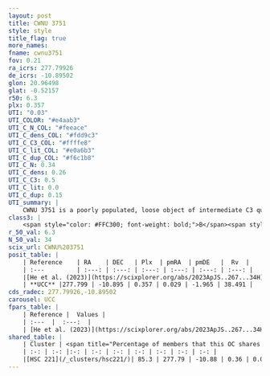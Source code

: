 ```yaml
---
layout: post
title: CWNU 3751
style: style
title_flag: true
more_names: 
fname: cwnu3751
fov: 0.21
ra_icrs: 277.79926
de_icrs: -10.89502
glon: 20.96498
glat: -0.52157
r50: 6.3
plx: 0.357
UTI: "0.03"
UTI_COLOR: "#e4aab3"
UTI_C_N_COL: "#feeace"
UTI_C_dens_COL: "#fdd9c3"
UTI_C_C3_COL: "#ffffe8"
UTI_C_lit_COL: "#e0a6b3"
UTI_C_dup_COL: "#f6c1b8"
UTI_C_N: 0.34
UTI_C_dens: 0.26
UTI_C_C3: 0.5
UTI_C_lit: 0.0
UTI_C_dup: 0.15
UTI_summary: |
    CWNU 3751 is a poorly populated, loose object of intermediate C3 quality. It was recently reported in the literature.<br><br><span style="color: #99180f; font-weight: bold;">Warning: </span>This is likely a duplicate object, which shares a large percentage of members with at least one previously reported entry.
class3: |
    <span style="color: #FFC300; font-weight: bold;">B</span><span style="color: #FFC300; font-weight: bold;">B</span>
r_50_val: 6.3
N_50_val: 34
scix_url: CWNU%203751
posit_table: |
    | Reference    | RA    | DEC   | Plx  | pmRA  | pmDE   |  Rv  |
    | :---         | :---: | :---: | :---: | :---: | :---: | :---: |
    |[He et al. (2023)](https://scixplorer.org/abs/2023ApJS..267...34H) | 277.795 | -10.88 | 0.353 | 0.016 | -1.962 | -- |
    | **UCC** |277.799 | -10.895 | 0.357 | 0.029 | -1.965 | 38.491 | 
cds_radec: 277.79926,-10.89502
carousel: UCC
fpars_table: |
    | Reference |  Values |
    | :---  |  :---:  |
    | [He et al. (2023)](https://scixplorer.org/abs/2023ApJS..267...34H) | `A0=6.3, m-M=12.65, logA=6.7` |
shared_table: |
    | Cluster | <span title="Percentage of members that this OC shares with the ones listed">%</span>   | RA   | DEC   | Plx   | pmRA  | pmDE  | Rv | UTI |
    | :-: | :-: |:-: | :-: | :-: | :-: | :-: | :-: | :-: |
    |[HSC 221](/_clusters/hsc221/)| 85.3 | 277.79 | -10.88 | 0.36 | 0.0 | -1.97 | 38.49 |0.57 |
---
```

